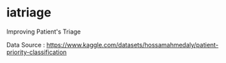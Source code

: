 # iatriage
Improving Patient's Triage

Data Source : https://www.kaggle.com/datasets/hossamahmedaly/patient-priority-classification
